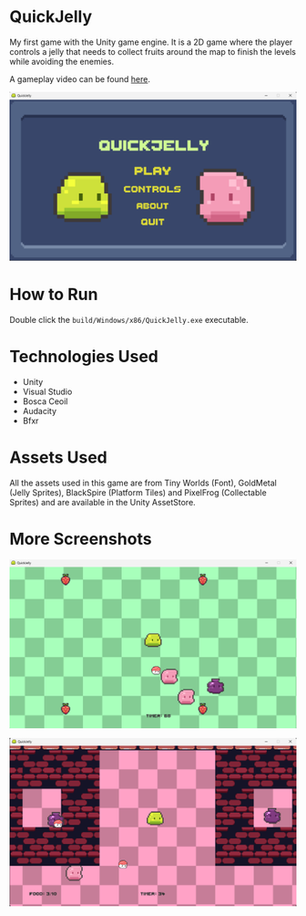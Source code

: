 # QuickJelly

My first game with the Unity game engine. It is a 2D game where the player controls a jelly that needs to collect fruits around the map to finish the levels while avoiding the enemies. 

A gameplay video can be found [here](https://youtu.be/C0IgPMbL2cQ).

![menu](/readme_imgs/menu.png)

# How to Run

Double click the <code>build/Windows/x86/QuickJelly.exe</code> executable.

# Technologies Used

- Unity
- Visual Studio
- Bosca Ceoil
- Audacity
- Bfxr

# Assets Used

All the assets used in this game are from Tiny Worlds (Font), GoldMetal (Jelly Sprites), BlackSpire (Platform Tiles) and PixelFrog (Collectable Sprites) and are available in the Unity AssetStore.

# More Screenshots

![1](/readme_imgs/1.png)

![2](/readme_imgs/2.png)
